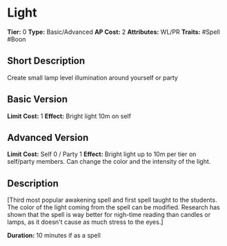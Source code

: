 # Light

**Tier:** 0
**Type:** Basic/Advanced
**AP Cost:** 2
**Attributes:** WL/PR
**Traits:** #Spell #Boon

## Short Description
Create small lamp level illumination around yourself or party

## Basic Version
**Limit Cost:** 1
**Effect:** Bright light 10m on self

## Advanced Version  
**Limit Cost:** Self 0 / Party 1
**Effect:** Bright light up to 10m  per tier on self/party members. Can change the color and the intensity of the light.

## Description
[Third most popular awakening spell and first spell taught to the students. The color of the light coming from the spell can be modified. Research has shown that the spell is way better for nigh-time reading than candles or lamps, as it doesn't cause as much stress to the eyes.]

**Duration:** 10 minutes if as a spell